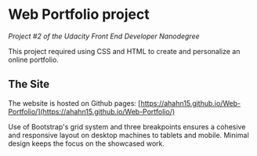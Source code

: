 # Web Portfolio project
*Project #2 of the Udacity Front End Developer Nanodegree*

This project required using CSS and HTML to create and personalize an online portfolio.

## The Site

The website is hosted on Github pages:
[https://ahahn15.github.io/Web-Portfolio/](https://ahahn15.github.io/Web-Portfolio/)

Use of Bootstrap's grid system and three breakpoints ensures a cohesive and responsive layout on desktop machines to tablets and mobile. Minimal design keeps the focus on the showcased work.
